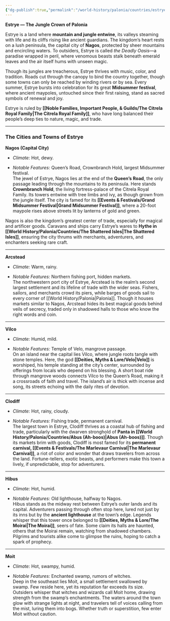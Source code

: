 ```yaml
---
{"dg-publish":true,"permalink":"/world-history/palonia/countries/estrye-es-tray/"}
---
```



**Estrye — The Jungle Crown of Palonia**

Estrye is a land where **mountain and jungle entwine**, its valleys steaming with life and its cliffs rising like ancient guardians. The kingdom’s heart rests on a lush peninsula, the capital city of **Nagos**, protected by sheer mountains and encircling waters. To outsiders, Estrye is called _the Deadly Oasis_—a paradise wrapped in peril, where venomous beasts stalk beneath emerald leaves and the air itself hums with unseen magic.

Though its jungles are treacherous, Estrye thrives with music, color, and tradition. Roads cut through the canopy to bind the country together, though some towns can only be reached by winding rivers or by sea. Every summer, Estrye bursts into celebration for its great **Midsummer festival**, where ancient maypoles, untouched since their first raising, stand as sacred symbols of renewal and joy.

Estrye is ruled by **[[Noble Families, Important People, & Guilds/The Citrela Royal Family\|The Citrela Royal Family]]**, who have long balanced their people’s deep ties to nature, magic, and trade.

---

### The Cities and Towns of Estrye

**Nagos (Capital City)**

- _Climate:_ Hot, dewy.
    
- _Notable Features:_ Queen’s Road, Crownbranch Hold, largest Midsummer festival.  
    The jewel of Estrye, Nagos lies at the end of the **Queen’s Road**, the only passage leading through the mountains to its peninsula. Here stands **Crownbranch Hold**, the living fortress-palace of the Citrela Royal Family. Its towers entwine with tree limbs and ivy, as though grown from the jungle itself. The city is famed for its **[[Events & Festivals/Grand Midsummer Festival\|Grand Midsummer Festival]]**, where a 20-foot maypole rises above streets lit by lanterns of gold and green.
    

Nagos is also the kingdom’s greatest center of trade, especially for magical and artificer goods. Caravans and ships carry Estrye’s wares to **Hythe in [[World History/Palonia/Countries/The Shattered Isles\|The Shattered Isles]]**, ensuring the city thrums with merchants, adventurers, and enchanters seeking rare craft.

---

**Arcstead**

- _Climate:_ Warm, rainy.
    
- _Notable Features:_ Northern fishing port, hidden markets.  
    The northwestern port city of Estrye, Arcstead is the realm’s second largest settlement and its lifeline of trade with the wider seas. Fishers, sailors, and merchants crowd its piers, while barges of goods sail to every corner of [[World History/Palonia\|Palonia]]. Though it houses markets similar to Nagos, Arcstead hides its best magical goods behind veils of secrecy, traded only in shadowed halls to those who know the right words and coin.
    

---

**Vilco**

- _Climate:_ Humid, mild.
    
- _Notable Features:_ Temple of Velo, mangrove passage.  
    On an island near the capital lies Vilco, where jungle roots tangle with stone temples. Here, the god **[[Deities, Myths & Lore/Velo\|Velo]]** is worshiped, his temple standing at the city’s center, surrounded by offerings from locals who depend on his blessing. A short boat ride through mangrove woods connects Vilco to the Queen’s Road, making it a crossroads of faith and travel. The island’s air is thick with incense and song, its streets echoing with the daily rites of devotion.
    

---

**Clodiff**

- _Climate:_ Hot, rainy, cloudy.
    
- _Notable Features:_ Fishing trade, permanent carnival.  
    The largest town in Estrye, Clodiff thrives as a coastal hub of fishing and trade, particularly with the dwarven stronghold of **Panta in [[World History/Palonia/Countries/Abus (Ah-boos)\|Abus (Ah-boos)]]**. Though its markets brim with goods, Clodiff is most famed for its **permanent carnival, [[Events & Festivals/The Marlevaur Carnival\|The Marlevaur Carnival]]**, a riot of color and wonder that draws travelers from across the land. Fortune-tellers, exotic beasts, and performers make this town a lively, if unpredictable, stop for adventurers.
    

---

**Hibus**

- _Climate:_ Hot, humid.
    
- _Notable Features:_ Old lighthouse, halfway to Nagos.  
    Hibus stands as the midway rest between Estrye’s outer lands and its capital. Adventurers passing through often stop here, lured not just by its inns but by the **ancient lighthouse** at the town’s edge. Legends whisper that this tower once belonged to **[[Deities, Myths & Lore/The Moirai\|The Moirai]]**, seers of fate. Some claim its halls are haunted, others that the Moirai remain, watching from shadowed chambers. Pilgrims and tourists alike come to glimpse the ruins, hoping to catch a spark of prophecy.
    

---

**Moit**

- _Climate:_ Hot, swampy, humid.
    
- _Notable Features:_ Enchanted swamp, rumors of witches.  
    Deep in the southeast lies Moit, a small settlement swallowed by swamp. Few reside here, yet its reputation far exceeds its size. Outsiders whisper that witches and wizards call Moit home, drawing strength from the swamp’s enchantments. The waters around the town glow with strange lights at night, and travelers tell of voices calling from the mist, luring them into bogs. Whether truth or superstition, few enter Moit without caution.
    